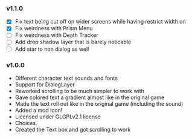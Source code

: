 ### v1.1.0
- [x] Fix text being cut off on wider screens while having restrict width on
- [x] Fix weirdness with Prism Menu
- [ ] Fix weirdness with Death Tracker
- [ ] Add drop shadow layer that is barely noticable
- [ ] Add star to non dialog as well

### v1.0.0
- Different character text sounds and fonts
- Support for DialogLayer
- Reworked scrolling to be much simpler to work with
- Gave colored text a gradient almost like in the original game
- Made the text roll out like in the original game (including the sound)
- Added a mod icon!
- Licensed under GLGPLv2.1 license
- Choices.
- Created the Text box and got scrolling to work